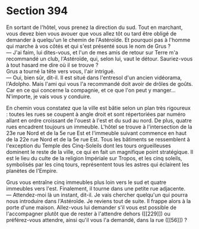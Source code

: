 # Section 394

En sortant de l'hôtel, vous prenez la direction du sud. Tout en marchant, vous devez bien vous avouer que vous allez tôt ou tard être obligé de demander à quelqu'un le chemin de l'Astéroïde. Et pourquoi pas à l'homme qui marche à vos côtés et qui s'est présenté sous le nom de Grus ?  
— J'ai faim, lui dites-vous, et l'un de mes amis de retour sur Terre m'a recommandé un club, l'Astéroïde, qui, selon lui, vaut le détour. Sauriez-vous à tout hasard me dire où il se trouve ?  
Grus a tourné la tête vers vous, l'air intrigué.  
— Oui, bien sûr, dit-il. Il est situé dans l'entresol d'un ancien vidéorama, l'Adolpho. Mais l'ami qui vous l'a recommandé doit avoir de drôles de goûts. Car en ce qui concerne la compagnie, et ce que l'on peut y manger... N'importe, je vais vous y conduire.  

En chemin vous constatez que la ville est bâtie selon un plan très rigoureux : toutes les rues se coupent à angle droit et sont répertoriées par numéro allant en ordre croissant de l'ouest à l'est et du sud au nord. De plus, quatre rues encadrent toujours un immeuble. L'hôtel se trouve à l'intersection de la 23e rue Nord et de la 5e rue Est et l'immeuble suivant commence en haut de la 22e rue Nord et de la 5e rue Est. Tous les bâtiments se ressemblent à l'exception du Temple des Cinq-Soleils dont les tours orgueilleuses dominent le reste de la ville, ce qui en fait un magnifique point stratégique. Il est le lieu du culte de la religion Impériale sur Tropos, et les cinq soleils, symbolisés par les cinq tours, représentent tous les astres qui éclairent les planètes de l'Empire.

Grus vous entraîne cinq immeubles plus loin vers le sud et quatre immeubles vers l'est. Finalement, il tourne dans une petite rue adjacente.   
— Attendez-moi là un instant, dit-il. Je vais chercher quelqu'un qui pourra nous introduire dans l'Astéroïde. Je reviens tout de suite. Il frappe alors à la porte d'une maison. Allez-vous lui demander s'il vous est possible de l'accompagner plutôt que de rester à l'attendre dehors ([[229]]) ou préférez-vous attendre, ainsi qu'il vous l'a demandé, dans la rue ([[56]]) ?